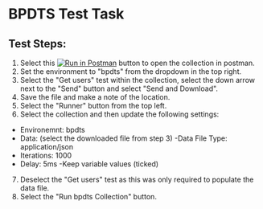 # BPDTS Test Task

## Test Steps:
1. Select this [![Run in Postman](https://run.pstmn.io/button.svg)](https://app.getpostman.com/run-collection/d73a35359282fc8295a9#?env%5Bbpdts%5D=W3sia2V5IjoiY2l0eSIsInZhbHVlIjoiIiwiZW5hYmxlZCI6dHJ1ZX0seyJrZXkiOiJpZCIsInZhbHVlIjoiIiwiZW5hYmxlZCI6dHJ1ZX0seyJrZXkiOiJ1cmwiLCJ2YWx1ZSI6Imh0dHA6Ly9icGR0cy10ZXN0LWFwcC12Mi5oZXJva3VhcHAuY29tIiwiZW5hYmxlZCI6dHJ1ZX1d) button to open the collection in postman.
2. Set the environment to "bpdts" from the dropdown in the top right.
3. Select the "Get users" test within the collection, select the down arrow next to the "Send" button and select "Send and Download".
4. Save the file and make a note of the location.
5. Select the "Runner" button from the top left.
6. Select the collection and then update the following settings:
- Environemnt: bpdts
- Data: (select the downloaded file from step 3)
 -Data File Type: application/json
- Iterations: 1000
- Delay: 5ms
 -Keep variable values (ticked)
7. Deselect the "Get users" test as this was only required to populate the data file.
8. Select the "Run bpdts Collection" button.
